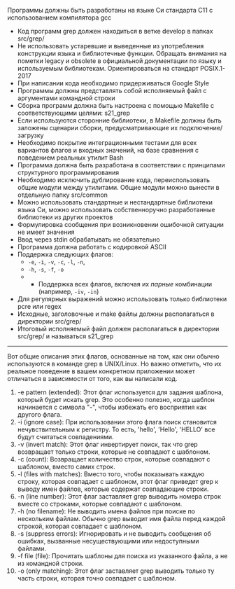 Программы должны быть разработаны на языке Си стандарта C11 с использованием компилятора gcc 
- Код программ grep должен находиться в ветке develop в папках src/grep/
- Не использовать устаревшие и выведенные из употребления конструкции языка и библиотечные функции. Обращать внимания на пометки legacy и obsolete в официальной документации по языку и используемым библиотекам. Ориентироваться на стандарт POSIX.1-2017 
- При написании кода необходимо придерживаться Google Style
- Программы должны представлять собой исполняемый файл с аргументами командной строки
- Сборка программ должна быть настроена с помощью Makefile с соответствующими целями: s21_grep
- Если используются сторонние библиотеки, в Makefile должны быть заложены сценарии сборки, предусматривающие их подключение/загрузку 
- Необходимо покрытие интеграционными тестами для всех вариантов флагов и входных значений, на базе сравнения с поведением реальных утилит Bash
- Программа должна быть разработана в соответствии с принципами структурного программирования
- Необходимо исключить дублирование кода, переиспользовать общие модули между утилитами. Общие модули можно вынести в отдельную папку src/common
- Можно использовать стандартные и нестандартные библиотеки языка Си, можно использовать собственноручно разработанные библиотеки из других проектов
- Формулировка сообщения при возникновении ошибочной ситуации не имеет значения
- Ввод через stdin обрабатывать не обязательно
- Программа должна работать с кодировкой ASCII
- Поддержка следующих флагов: 
	- `-e`, `-i`, `-v`, `-c`, `-l`, `-n`,
	- `-h`, `-s`, `-f`, `-o`
	- - Поддержка всех флагов, включая их _парные_ комбинации (например, `-iv`, `-in`)
- Для регулярных выражений можно использовать только библиотеки pcre или regex  
- Исходные, заголовочные и make файлы должны располагаться в директории src/grep/
- Итоговый исполняемый файл должен располагаться в директории src/grep/ и называться s21_grep

---
Вот общие описания этих флагов, основанные на том, как они обычно используются в команде grep в UNIX/Linux. Но важно отметить, что их реальное поведение в вашем конкретном приложении может отличаться в зависимости от того, как вы написали код.
1. -e pattern (extended): Этот флаг используется для задания шаблона, который будет искать grep. Это особенно полезно, когда шаблон начинается с символа "-", чтобы избежать его восприятия как другого флага.
2. -i (ignore case): При использовании этого флага поиск становится нечувствительным к регистру. То есть, 'hello', 'Hello', 'HELLO' все будут считаться совпадениями.
3. -v (invert match): Этот флаг инвертирует поиск, так что grep возвращает только строки, которые не совпадают с шаблоном.
4. -c (count): Возвращает количество строк, которые совпадают с шаблоном, вместо самих строк.
5. -l (files with matches): Вместо того, чтобы показывать каждую строку, которая совпадает с шаблоном, этот флаг приведет grep к выводу имен файлов, которые содержат совпадающие строки.
6. -n (line number): Этот флаг заставляет grep выводить номера строк вместе со строками, которые совпадают с шаблоном.
7. -h (no filename): Не выводить имена файлов при поиске по нескольким файлам. Обычно grep выводит имя файла перед каждой строкой, которая совпадает с шаблоном.
8. -s (suppress errors): Игнорировать и не выводить сообщения об ошибках, вызванные несуществующими или недоступными файлами.
9. -f file (file): Прочитать шаблоны для поиска из указанного файла, а не из командной строки.
10. -o (only matching): Этот флаг заставляет grep выводить только ту часть строки, которая точно совпадает с шаблоном.